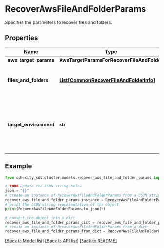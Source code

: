 # RecoverAwsFileAndFolderParams

Specifies the parameters to recover files and folders.

## Properties

Name | Type | Description | Notes
------------ | ------------- | ------------- | -------------
**aws_target_params** | [**AwsTargetParamsForRecoverFileAndFolder**](AwsTargetParamsForRecoverFileAndFolder.md) |  | [optional] 
**files_and_folders** | [**List[CommonRecoverFileAndFolderInfo]**](CommonRecoverFileAndFolderInfo.md) | Specifies the info about the files and folders to be recovered. | 
**target_environment** | **str** | Specifies the environment of the recovery target. The corresponding params below must be filled out. | 

## Example

```python
from cohesity_sdk.cluster.models.recover_aws_file_and_folder_params import RecoverAwsFileAndFolderParams

# TODO update the JSON string below
json = "{}"
# create an instance of RecoverAwsFileAndFolderParams from a JSON string
recover_aws_file_and_folder_params_instance = RecoverAwsFileAndFolderParams.from_json(json)
# print the JSON string representation of the object
print(RecoverAwsFileAndFolderParams.to_json())

# convert the object into a dict
recover_aws_file_and_folder_params_dict = recover_aws_file_and_folder_params_instance.to_dict()
# create an instance of RecoverAwsFileAndFolderParams from a dict
recover_aws_file_and_folder_params_from_dict = RecoverAwsFileAndFolderParams.from_dict(recover_aws_file_and_folder_params_dict)
```
[[Back to Model list]](../README.md#documentation-for-models) [[Back to API list]](../README.md#documentation-for-api-endpoints) [[Back to README]](../README.md)


